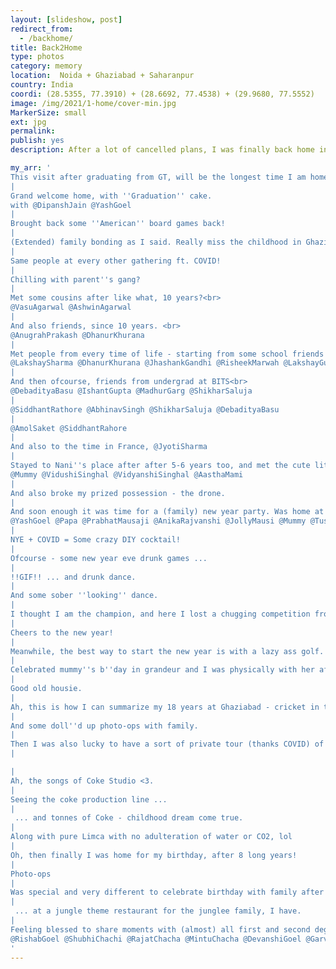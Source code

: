 ```yaml
---
layout: [slideshow, post]
redirect_from:
  - /backhome/
title: Back2Home
type: photos
category: memory
location:  Noida + Ghaziabad + Saharanpur
country: India
coordi: (28.5355, 77.3910) + (28.6692, 77.4538) + (29.9680, 77.5552)
image: /img/2021/1-home/cover-min.jpg
MarkerSize: small
ext: jpg
permalink:
publish: yes
description: After a lot of cancelled plans, I was finally back home in India after about one a half year and in the middle of a pandemic it felt surreal. But I had more than 2 months of holidays, and plans to just stay home and relax :)

my_arr: '
This visit after graduating from GT, will be the longest time I am home after 2014, when I started my undergrad, haha. The plan was to avoid traveling and spend quality time with family! As you''ll realize this trip was mostly about catching up everyone.
|
Grand welcome home, with ''Graduation'' cake.
with @DipanshJain @YashGoel
|
Brought back some ''American'' board games back!
|
(Extended) family bonding as I said. Really miss the childhood in Ghaziabad, where 30+ people parties at home were super common. Re-done for my desh vapsi?
|
Same people at every other gathering ft. COVID!
|
Chilling with parent''s gang?
|
Met some cousins after like what, 10 years?<br>
@VasuAgarwal @AshwinAgarwal
|
And also friends, since 10 years. <br>
@AnugrahPrakash @DhanurKhurana
|
Met people from every time of life - starting from some school friends from DPSG <br>
@LakshaySharma @DhanurKhurana @JhashankGandhi @RisheekMarwah @LakshayGupta @YashVerma
|
And then ofcourse, friends from undergrad at BITS<br>
@DebadityaBasu @IshantGupta @MadhurGarg @ShikharSaluja
|
@SiddhantRathore @AbhinavSingh @ShikharSaluja @DebadityaBasu
|
@AmolSaket @SiddhantRahore
|
And also to the time in France, @JyotiSharma
|
Stayed to Nani''s place after after 5-6 years too, and met the cute little munchkins who have now grown up.
@Mummy @VidushiSinghal @VidyanshiSinghal @AasthaMami
|
And also broke my prized possession - the drone.
|
And soon enough it was time for a (family) new year party. Was home at the new year''s eve after 8 long years - again the first time after I joined BITS. <br>
@YashGoel @Papa @PrabhatMausaji @AnikaRajvanshi @JollyMausi @Mummy @TusharRajvanshi
|
NYE + COVID = Some crazy DIY cocktail!
|
Ofcourse - some new year eve drunk games ...
|
!!GIF!! ... and drunk dance.
|
And some sober ''looking'' dance.
|
I thought I am the champion, and here I lost a chugging competition from (g)oldies.
|
Cheers to the new year!
|
Meanwhile, the best way to start the new year is with a lazy ass golf.
|
Celebrated mummy''s b''day in grandeur and I was physically with her after so so long.
|
Good old housie.
|
Ah, this is how I can summarize my 18 years at Ghaziabad - cricket in the gallery - rain or shine!
|
And some doll''d up photo-ops with family.
|
Then I was also lucky to have a sort of private tour (thanks COVID) of the Coca Cola happiness factory.
|

|
Ah, the songs of Coke Studio <3.
|
Seeing the coke production line ...
|
 ... and tonnes of Coke - childhood dream come true.
|
Along with pure Limca with no adulteration of water or CO2, lol
|
Oh, then finally I was home for my birthday, after 8 long years!
|
Photo-ops
|
Was special and very different to celebrate birthday with family after so very long ...
|
 ... at a jungle theme restaurant for the junglee family, I have.
|
Feeling blessed to share moments with (almost) all first and second degree blood relations
@RishabGoel @ShubhiChachi @RajatChacha @MintuChacha @DevanshiGoel @GarvGoel @DivyaChachi @Dadi @YashGoel @NavniGoel @Mummy @Papa @AnikaRajvanshi @PrabhatMausaji @JollyMausi @TusharRajvanshi
'
---
```

<!-- http://compressjpeg.com -->
<!-- http://compressimage.toolur.com/ 1024, 400-->
<!-- https://ezgif.com/optimize/ remove second and then lossy 50. Best is transparency. Fuzzy 6-->
<!-- https://support.google.com/blogger/thread/1950766?hl=en -->
